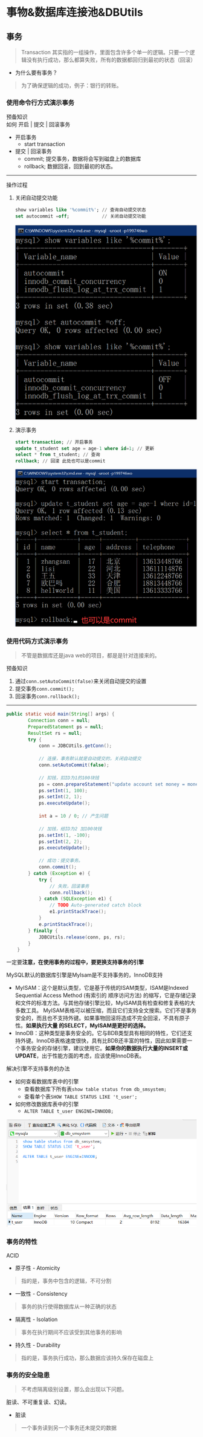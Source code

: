 # 事物&数据库连接池&DBUtils

## 事务

> Transaction 其实指的一组操作，里面包含许多个单一的逻辑。只要一个逻辑没有执行成功，那么都算失败，所有的数据都回归到最初的状态（回滚）

* 为什么要有事务？

> 为了确保逻辑的成功，例子：银行的转账。

### 使用命令行方式演示事务

预备知识  
如何 开启 | 提交 | 回滚事务

* 开启事务
  * start transaction
* 提交 | 回滚事务
  * commit; 提交事务，数据将会写到磁盘上的数据库
  * rollback; 数据回滚，回到最初的状态。

---

操作过程

1. 关闭自动提交功能

    ```sql
    show variables like '%commit%'; // 查询自动提交状态
    set autocommit =off;            // 关闭自动提交功能
    ```

    ![01](img/01.png)
2. 演示事务

    ```sql
    start transaction; // 开启事务
    update t_student set age = age-1 where id=1; // 更新
    select * from t_student; // 查询
    rollback; // 回滚 此处也可以是commit
    ```

    ![02](img/02.png)

### 使用代码方式演示事务

> 不管是数据库还是java web的项目，都是是针对连接来的。

预备知识

1. 通过`conn.setAutoCommit(false)`来关闭自动提交的设置
2. 提交事务`conn.commit();`
3. 回滚事务`conn.rollback();`

---

```java
public static void main(String[] args) {
        Connection conn = null;
        PreparedStatement ps = null;
        ResultSet rs = null;
        try {
            conn = JDBCUtils.getConn();

            // 连接，事务默认就是自动提交的，关闭自动提交
            conn.setAutoCommit(false);

            // 扣钱，扣ID为1的100块钱
            ps = conn.prepareStatement("update account set money = money - ? where id =?");
            ps.setInt(1, 100);
            ps.setInt(2, 1);
            ps.executeUpdate();

            int a = 10 / 0; // 产生问题

            // 加钱，给ID为2 加100块钱
            ps.setInt(1, -100);
            ps.setInt(2, 2);
            ps.executeUpdate();

            // 成功：提交事务。
            conn.commit();
        } catch (Exception e) {
            try {
                // 失败，回滚事务
                conn.rollback();
            } catch (SQLException e1) {
                // TODO Auto-generated catch block
                e1.printStackTrace();
            }
            e.printStackTrace();
        } finally {
            JDBCUtils.release(conn, ps, rs);
        }
    }
```

一定要**注意，在使用事务的过程中，要更换支持事务的引擎**

MySQL默认的数据库引擎是MyIsam是不支持事务的，InnoDB支持

* MyISAM：这个是默认类型，它是基于传统的ISAM类型，ISAM是Indexed Sequential Access Method (有索引的 顺序访问方法) 的缩写，它是存储记录和文件的标准方法。与其他存储引擎比较，MyISAM具有检查和修复表格的大多数工具。 MyISAM表格可以被压缩，而且它们支持全文搜索。它们不是事务安全的，而且也不支持外键。如果事物回滚将造成不完全回滚，不具有原子性。**如果执行大量 的SELECT，MyISAM是更好的选择。**
* InnoDB：这种类型是事务安全的。它与BDB类型具有相同的特性，它们还支持外键。InnoDB表格速度很快，具有比BDB还丰富的特性，因此如果需要一个事务安全的存储引擎，建议使用它。**如果你的数据执行大量的INSERT或UPDATE**，出于性能方面的考虑，应该使用InnoDB表。

解决引擎不支持事务的办法

* 如何查看数据库表中的引擎
  * 查看数据库下所有表`show table status from db_smsystem;`
  * 查看单个表`SHOW TABLE STATUS LIKE 't_user';`
* 如何修改数据库表中的引擎
  * `ALTER TABLE t_user ENGINE=INNODB;`

![03](img/03.png)

### 事务的特性

ACID

* 原子性 - Atomicity

> 指的是，事务中包含的逻辑，不可分割

* 一致性 - Consistency

> 事务的执行使得数据库从一种正确的状态

* 隔离性 - Isolation

> 事务在执行期间不应该受到其他事务的影响

* 持久性 - Durability

> 指的是，事务执行成功，那么数据应该持久保存在磁盘上

### 事务的安全隐患

> 不考虑隔离级别设置，那么会出现以下问题。

脏读、不可重复读、幻读。

* 脏读

> 一个事务读到另一个事务还未提交的数据

